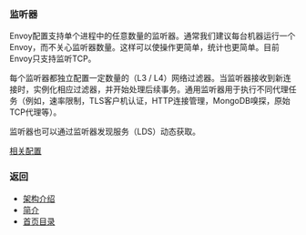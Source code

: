 ### 监听器

Envoy配置支持单个进程中的任意数量的监听器。通常我们建议每台机器运行一个Envoy，而不关心监听器数量。这样可以使操作更简单，统计也更简单。目前Envoy只支持监听TCP。

每个监听器都独立配置一定数量的（L3 / L4）网络过滤器。当监听器接收到新连接时，实例化相应过滤器，并开始处理后续事务。通用监听器用于执行不同代理任务（例如，速率限制，TLS客户机认证，HTTP连接管理，MongoDB嗅探，原始TCP代理等）。

监听器也可以通过监听器发现服务（LDS）动态获取。

[相关配置](../../Configurationreference/Listeners.md)

### 返回
- [架构介绍](../Architectureoverview.md)
- [简介](../../Introduction.md)
- [首页目录](../../README.md)
